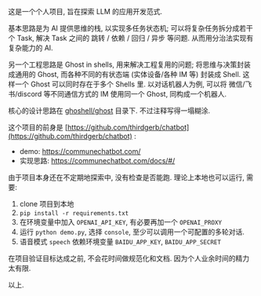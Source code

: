 这是一个个人项目, 旨在探索 LLM 的应用开发范式. 

基本思路是为 AI 提供思维的栈, 以实现多任务状态机; 可以将复杂任务拆分成若干个 Task, 解决 Task 之间的 跳转 / 依赖 / 回归 / 异步 等问题.
从而用分治法实现有复杂能力的 AI.

另一个工程思路是 Ghost in shells, 用来解决工程复用的问题; 
将思维与决策封装成通用的 Ghost, 而各种不同的有状态端 (实体设备/各种 IM 等) 封装成 Shell. 
这样一个 Ghost 可以同时存在于多个 Shells 里. 
以对话机器人为例, 可以将 微信/飞书/discord 等不同通信方式的 IM 使用同一个 Ghost, 同构成一个机器人.

核心的设计思路在 [ghoshell/ghost](https://github.com/thirdgerb/ghost-in-shells/tree/main/ghoshell/ghost) 目录下. 不过注释写得一塌糊涂.

这个项目的前身是 [https://github.com/thirdgerb/chatbot](https://github.com/thirdgerb/chatbot) :
* demo: https://communechatbot.com/
* 实现思路: https://communechatbot.com/docs/#/

由于项目本身还在不定期地探索中, 没有检查是否能跑. 理论上本地也可以运行, 需要: 
1. clone 项目到本地
2. `pip install -r requirements.txt`
3. 在环境变量中加入 `OPENAI_API_KEY`, 有必要再加一个 `OPENAI_PROXY`
4. 运行 `python demo.py`, 选择 `console`, 至少可以调用一个可配置的多轮对话. 
5. 语音模式 `speech` 依赖环境变量 `BAIDU_APP_KEY`, `BAIDU_APP_SECRET` 

在项目验证目标达成之前, 不会花时间做规范化和文档. 因为个人业余时间的精力太有限. 

以上. 
